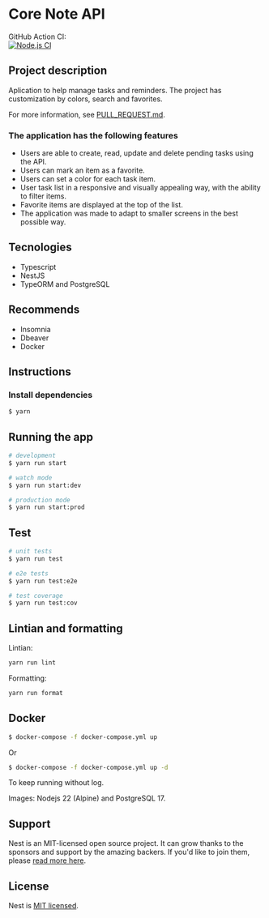 # Core Note API

GitHub Action CI:  
[![Node.js CI](https://github.com/leandrocunha526/corelab-api-challenge/actions/workflows/node.js.yml/badge.svg)](https://github.com/leandrocunha526/corelab-api-challenge/actions/workflows/node.js.yml)

## Project description

Aplication to help manage tasks and reminders.
The project has customization by colors, search and favorites.

For more information, see [PULL_REQUEST.md](PULL_REQUEST.md).

### The application has the following features

- Users are able to create, read, update and delete pending tasks using the API.
- Users can mark an item as a favorite.
- Users can set a color for each task item.
- User task list in a responsive and visually appealing way, with the ability to filter items.
- Favorite items are displayed at the top of the list.
- The application was made to adapt to smaller screens in the best possible way.

## Tecnologies

- Typescript
- NestJS
- TypeORM and PostgreSQL

## Recommends

- Insomnia
- Dbeaver
- Docker

## Instructions

### Install dependencies

```bash
$ yarn
```

## Running the app

```bash
# development
$ yarn run start

# watch mode
$ yarn run start:dev

# production mode
$ yarn run start:prod
```

## Test

```bash
# unit tests
$ yarn run test

# e2e tests
$ yarn run test:e2e

# test coverage
$ yarn run test:cov
```

## Lintian and formatting

Lintian:  
```bash
yarn run lint
```

Formatting:  
```bash
yarn run format
```

## Docker

```bash
$ docker-compose -f docker-compose.yml up
```

Or

```bash
$ docker-compose -f docker-compose.yml up -d
```

To keep running without log.

Images: Nodejs 22 (Alpine) and PostgreSQL 17.

## Support

Nest is an MIT-licensed open source project. It can grow thanks to the sponsors and support by the amazing backers. If you'd like to join them, please [read more here](https://docs.nestjs.com/support).

## License

Nest is [MIT licensed](LICENSE.md).
